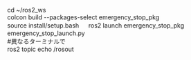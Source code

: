 cd ~/ros2_ws  
colcon build --packages-select emergency_stop_pkg  
source install/setup.bash  　
ros2 launch emergency_stop_pkg emergency_stop_launch.py  
#異なるターミナルで  
ros2 topic echo /rosout
